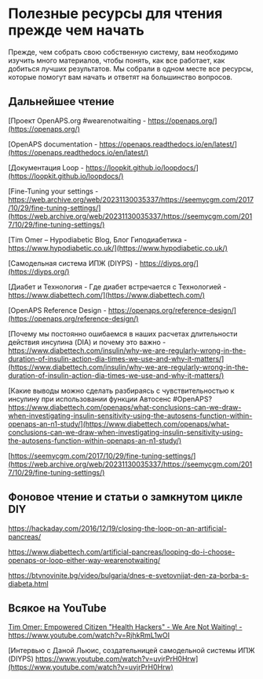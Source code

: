 # Полезные ресурсы для чтения прежде чем начать

Прежде, чем собрать свою собственную систему, вам необходимо изучить много материалов, чтобы понять, как все работает, как добиться лучших результатов. Мы собрали в одном месте все ресурсы, которые помогут вам начать и ответят на большинство вопросов.

## Дальнейшее чтение

[Проект OpenAPS.org #wearenotwaiting - https://openaps.org/](https://openaps.org/)

[OpenAPS documentation - https://openaps.readthedocs.io/en/latest/](https://openaps.readthedocs.io/en/latest/)

[Документация Loop - https://loopkit.github.io/loopdocs/](https://loopkit.github.io/loopdocs/)

[Fine-Tuning your settings - https://web.archive.org/web/20231130035337/https://seemycgm.com/2017/10/29/fine-tuning-settings/](https://web.archive.org/web/20231130035337/https://seemycgm.com/2017/10/29/fine-tuning-settings/)

[Tim Omer – Hypodiabetic Blog, Блог Гиподиабетика - https://www.hypodiabetic.co.uk/](https://www.hypodiabetic.co.uk/)

[Самодельная система ИПЖ (DIYPS) - https://diyps.org/](https://diyps.org/)

[Диабет и Технология - Где диабет встречается с Технологией - https://www.diabettech.com/](https://www.diabettech.com/)

[OpenAPS Reference Design - https://openaps.org/reference-design/](https://openaps.org/reference-design/)

[Почему мы постоянно ошибаемся в наших расчетах длительности действия инсулина (DIA) и почему это важно - https://www.diabettech.com/insulin/why-we-are-regularly-wrong-in-the-duration-of-insulin-action-dia-times-we-use-and-why-it-matters/](https://www.diabettech.com/insulin/why-we-are-regularly-wrong-in-the-duration-of-insulin-action-dia-times-we-use-and-why-it-matters/)

[Какие выводы можно сделать разбираясь с чувствительностью к инсулину при использовании функции Автосенс #OpenAPS? https://www.diabettech.com/openaps/what-conclusions-can-we-draw-when-investigating-insulin-sensitivity-using-the-autosens-function-within-openaps-an-n1-study/](https://www.diabettech.com/openaps/what-conclusions-can-we-draw-when-investigating-insulin-sensitivity-using-the-autosens-function-within-openaps-an-n1-study/)

[https://seemycgm.com/2017/10/29/fine-tuning-settings/](https://web.archive.org/web/20231130035337/https://seemycgm.com/2017/10/29/fine-tuning-settings/)

## Фоновое чтение и статьи о замкнутом цикле DIY

<https://hackaday.com/2016/12/19/closing-the-loop-on-an-artificial-pancreas/>

<https://www.diabettech.com/artificial-pancreas/looping-do-i-choose-openaps-or-loop-either-way-wearenotwaiting/>

<https://btvnovinite.bg/video/bulgaria/dnes-e-svetovnijat-den-za-borba-s-diabeta.html>

## Всякое на YouTube

[Tim Omer: Empowered Citizen "Health Hackers" - We Are Not Waiting! - https://www.youtube.com/watch?v=RjhkRmL1wOI ](https://www.youtube.com/watch?v=RjhkRmL1wOI)

[Интервью с Даной Льюис, создательницей самодельной системы ИПЖ (DIYPS) https://www.youtube.com/watch?v=uvjrPrH0Hrw](https://www.youtube.com/watch?v=uvjrPrH0Hrw)